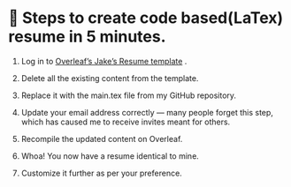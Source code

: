 # :rocket: **Steps to create code based(LaTex) resume in 5 minutes.**
1. Log in to [Overleaf’s Jake’s Resume template](https://www.overleaf.com/latex/templates/jakes-resume/syzfjbzwjncs)
.
2. Delete all the existing content from the template.

3. Replace it with the main.tex file from my GitHub repository.

4. Update your email address correctly — many people forget this step, which has caused me to receive invites meant for others.

5. Recompile the updated content on Overleaf.

6. Whoa! You now have a resume identical to mine.

7. Customize it further as per your preference.